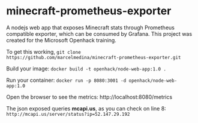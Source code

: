 # minecraft-prometheus-exporter
A nodejs web app that exposes Minecraft stats through Prometheus compatible exporter, which can be consumed by Grafana.
This project was created for the Microsoft Openhack training.

To get this working, `git clone https://github.com/marcelmedina/minecraft-prometheus-exporter.git`

Build your image:
`docker build -t openhack/node-web-app:1.0 .`

Run your container:
`docker run -p 8080:3001 -d openhack/node-web-app:1.0`

Open the browser to see the metrics:
http://localhost:8080/metrics

The json exposed queries **mcapi.us**, as you can check on line 8:
`http://mcapi.us/server/status?ip=52.147.29.192`
